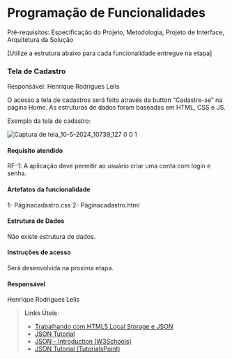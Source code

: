 # Programação de Funcionalidades

Pré-requisitos: Especificação do Projeto, Metodologia, Projeto de Interface, Arquitetura da Solução

[Utilize a estrutura abaixo para cada funcionalidade entregue na etapa]

### Tela de Cadastro
Responsável: Henrique Rodrigues Lelis

O acesso a tela de cadastros será feito através da button “Cadastre-se” na página Home. As estruturas de dados foram baseadas em HTML, CSS e JS.

Exemplo da tela de cadastro:

![Captura de tela_10-5-2024_10739_127 0 0 1](https://github.com/ICEI-PUC-Minas-PMV-ADS/pmv-ads-2024-1-e1-proj-web-t1-pmv-ads-2024-1-e1-projtalentosnacionais/assets/164432177/92957ed9-4198-4f93-a882-9757add05a60)



#### Requisito atendido

RF-1: A aplicação deve permitir ao usuário criar uma conta com login e senha.


#### Artefatos da funcionalidade

1- Páginacadastro.css
2- Páginacadastro.html


#### Estrutura de Dados

Não existe estrutura de dados. 


#### Instruções de acesso

Será desenvolvida na proxima etapa.


#### Responsável

Henrique Rodrigues Lelis




> **Links Úteis**:
> - [Trabalhando com HTML5 Local Storage e JSON](https://www.devmedia.com.br/trabalhando-com-html5-local-storage-e-json/29045)
> - [JSON Tutorial](https://www.w3resource.com/JSON)
> - [JSON - Introduction (W3Schools)](https://www.w3schools.com/js/js_json_intro.asp)
> - [JSON Tutorial (TutorialsPoint)](https://www.tutorialspoint.com/json/index.htm)

